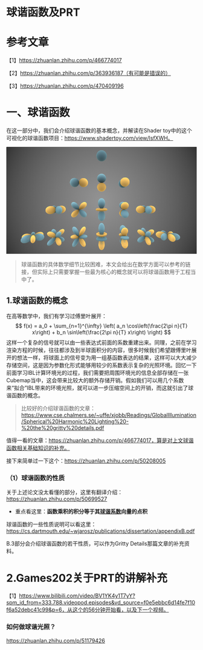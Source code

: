 # 球谐函数及PRT

# 参考文章

【1】https://zhuanlan.zhihu.com/p/466774017

【2】https://zhuanlan.zhihu.com/p/363936187（有可能是错误的）

【3】https://zhuanlan.zhihu.com/p/470409196



# 一、球谐函数

在这一部分中，我们会介绍球谐函数的基本概念，并解读在Shader toy中的这个可视化的球谐函数项目：https://www.shadertoy.com/view/lsfXWH。

![image-20250110094119576](./assets/image-20250110094119576.png)

> 球谐函数的具体数学细节比较困难，本文会给出在数学方面可以参考的链接，但实际上只需要掌握一些最为核心的概念就可以将球谐函数用于工程当中了。



## 1.球谐函数的概念

在高等数学中，我们有学习过傅里叶展开：
$$
f(x) = a_0 + \sum_{n=1}^{\infty} \left( a_n \cos\left(\frac{2\pi n}{T} x\right) + b_n \sin\left(\frac{2\pi n}{T} x\right) \right)
$$
这样一个复杂的信号就可以由一些表达式前面的系数重建出来。同理，之前在学习渲染方程的时候，往往都涉及到半球面积分的内容，很多时候我们希望跟傅里叶展开的想法一样，将球面上的信号变为用一组基函数表达的结果，这样可以大大减少存储空间，这是因为参数化形式能够用较少的系数表示复杂的光照环境。回忆一下前面学习IBL计算环境光的过程，我们需要把周围环境光的信息全部存储在一张Cubemap当中，这会带来比较大的额外存储开销。假如我们可以用几个系数来“拟合”IBL带来的环境光照，就可以进一步压缩空间上的开销，而这就引出了球谐函数的概念。

> 比较好的介绍球谐函数的文章：https://www.cse.chalmers.se/~uffe/xjobb/Readings/GlobalIllumination/Spherical%20Harmonic%20Lighting%20-%20the%20gritty%20details.pdf

值得一看的文章：https://zhuanlan.zhihu.com/p/466774017，算是对上文球谐函数相关基础知识的补充。

接下来简单过一下这个：https://zhuanlan.zhihu.com/p/50208005



### （1）球谐函数的性质

关于上述论文没太看懂的部分，这里有翻译介绍：https://zhuanlan.zhihu.com/p/50699527

- 重点看这里：**函数乘积的积分等于其[球谐系数](https://zhida.zhihu.com/search?content_id=10327622&content_type=Article&match_order=1&q=球谐系数&zhida_source=entity)向量的点积**

球谐函数的一些性质说明可以看这里：https://cs.dartmouth.edu/~wjarosz/publications/dissertation/appendixB.pdf

B.3部分会介绍球谐函数的若干性质，可以作为Gritty Details那篇文章的补充资料。



# 2.Games202关于PRT的讲解补充

【1】https://www.bilibili.com/video/BV1YK4y1T7yY?spm_id_from=333.788.videopod.episodes&vd_source=f0e5ebbc6d14fe7f10f6a52debc41c99&p=6，从这个的56分钟开始看，以及下一个视频。

### 如何做球谐光照？

https://zhuanlan.zhihu.com/p/51179426

